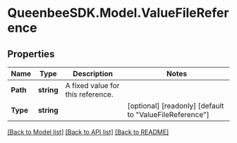 
# QueenbeeSDK.Model.ValueFileReference

## Properties

Name | Type | Description | Notes
------------ | ------------- | ------------- | -------------
**Path** | **string** | A fixed value for this reference. | 
**Type** | **string** |  | [optional] [readonly] [default to "ValueFileReference"]

[[Back to Model list]](../README.md#documentation-for-models)
[[Back to API list]](../README.md#documentation-for-api-endpoints)
[[Back to README]](../README.md)

